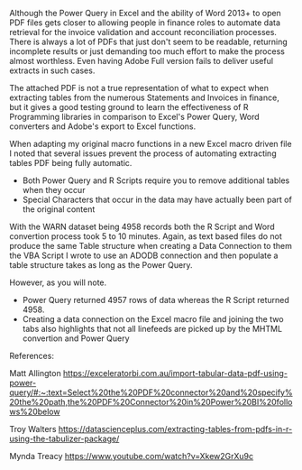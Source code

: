 Although the Power Query in Excel and the ability of Word 2013+ to open PDF files gets closer to allowing people in finance roles to automate data retrieval for the invoice 
validation and account reconciliation processes. There is always a lot of PDFs that just don't seem to be readable, returning incomplete results or just demanding too much effort
to make the process almost worthless. Even having Adobe Full version fails to deliver useful extracts in such cases.

The attached PDF is not a true representation of what to expect when extracting tables from the numerous Statements and Invoices in finance, but it gives a good testing ground to 
learn the effectiveness of R Programming libraries in comparison to Excel's Power Query, Word converters and Adobe's export to Excel functions.

When adapting my original macro functions in a new Excel macro driven file I noted that several issues prevent the process of automating extracting tables PDF being fully automatic.
  - Both Power Query and R Scripts require you to remove additional tables when they occur
  - Special Characters that occur in the data may have actually been part of the original content

With the WARN dataset being 4958 records both the R Script and Word convertion process took 5 to 10 minutes. Again, as text based files do not produce the same Table structure when creating a Data Connection to them the VBA Script I wrote to use an ADODB connection and then populate a table structure takes as long as the Power Query.

However, as you will note. 
  - Power Query returned 4957 rows of data whereas the R Script returned 4958. 
  - Creating a data connection on the Excel macro file and joining the two tabs also highlights that not all linefeeds are picked up by the MHTML convertion and Power Query

References:

Matt Allington
https://exceleratorbi.com.au/import-tabular-data-pdf-using-power-query/#:~:text=Select%20the%20PDF%20connector%20and%20specify%20the%20path,the%20PDF%20Connector%20in%20Power%20BI%20follows%20below

Troy Walters
https://datascienceplus.com/extracting-tables-from-pdfs-in-r-using-the-tabulizer-package/

Mynda Treacy
https://www.youtube.com/watch?v=Xkew2GrXu9c
